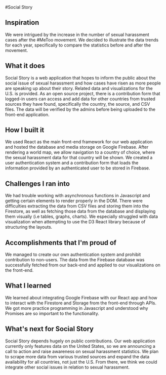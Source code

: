 #Social Story

## Inspiration
We were intrigued by the increase in the number of sexual harassment cases after the #MeToo movement. We decided to illustrate the data trends for each year, specifically to compare the statistics before and after the movement.

## What it does
Social Story is a web application that hopes to inform the public about the social issue of sexual harassment and how cases have risen as more people are speaking up about their story. Related data and visualizations for the U.S. is provided. As an open source project, there is a contribution form that logged-in users can access and add data for other countries from trusted sources they have found, specifically the country, the source, and CSV files. The data will be verified by the admins before being uploaded to the front-end application. 

## How I built it
We used React as the main front-end framework for our web application and hosted the database and media storage on Google Firebase. After rendering a world map, we allow navigation to a country of choice, where the sexual harassment data for that country will be shown. We created a user authentication system and a contribution form that loads the information provided by an authenticated user to be stored in Firebase.

## Challenges I ran into
We had trouble working with asynchronous functions in Javascript and getting certain elements to render properly in the DOM. There were difficulties extracting the data from CSV files and storing them into the Firestore, as well as fetching those data from the database and displaying them visually (i.e tables, graphs, charts). We especially struggled with data visualization when attempting to use the D3 React library because of structuring the layouts.

## Accomplishments that I'm proud of
We managed to create our own authentication system and prohibit contribution to non-users. The data from the Firebase database was successfully fetched from our back-end and applied to our visualizations on the front-end.

## What I learned
We learned about integrating Google Firebase with our React app and how to interact with the Firestore and Storage from the front-end through APIs. We got more practice programming in Javascript and understood why Promises are so important to the functionality. 

## What's next for Social Story
Social Story depends hugely on public contributions. Our web application currently only features data on the United States, so we are announcing a call to action and raise awareness on sexual harassment statistics. We plan to scrape more data from various trusted sources and expand the data availability for all countries, not just the U.S. From there, we think we could integrate other social issues in relation to sexual harassment.
